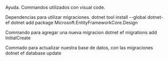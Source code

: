 

Ayuda. Commandos utilizados con visual code. 

Dependencias para utilizar migraciones. 
dotnet tool install --global dotnet-ef
dotnet add package Microsoft.EntityFrameworkCore.Design

Commando para agregar una nueva migracion
dotnet ef migrations add InitialCreate

Commado para actualizar nuestra base de datos, con las migraciones
dotnet ef database update
